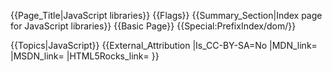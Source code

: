 {{Page_Title|JavaScript libraries}}
{{Flags}}
{{Summary_Section|Index page for JavaScript libraries}}
{{Basic Page}}
{{Special:PrefixIndex/dom/}}

{{Topics|JavaScript}}
{{External_Attribution
|Is_CC-BY-SA=No
|MDN_link=
|MSDN_link=
|HTML5Rocks_link=
}}